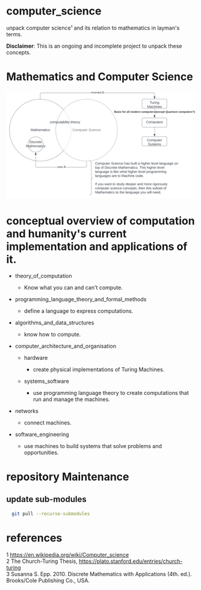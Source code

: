 # computer_science

unpack computer science¹ and its relation to mathematics in layman's terms. 

**Disclaimer**: This is an ongoing and incomplete project to unpack these concepts.

# Mathematics and Computer Science
![image info](./mathematics_and_computer_science.svg)

# conceptual overview of computation and humanity's current implementation and applications of it.
* theory_of_computation
  * Know what you can and can't compute.

* programming_language_theory_and_formal_methods
  * define a language to express computations.

* algorithms_and_data_structures
  * know how to compute.

* computer_architecture_and_organisation
  * hardware
    * create physical implementations of Turing Machines.

  * systems_software
    * use programming language theory to create computations that run and manage the machines.

* networks
  * connect machines.

* software_engineering
  * use machines to build systems that solve problems and opportunities.
  

# repository Maintenance
## update sub-modules

```bash
  git pull --recurse-submodules
```

# references
1 https://en.wikipedia.org/wiki/Computer_science  
2 The Church-Turing Thesis, https://plato.stanford.edu/entries/church-turing  
3 Susanna S. Epp. 2010. Discrete Mathematics with Applications (4th. ed.). Brooks/Cole Publishing Co., USA.
